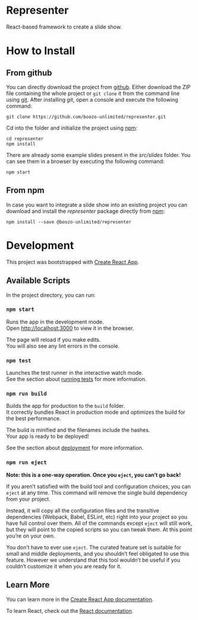 # Representer

React-based framework to create a slide show.

# How to Install

## From github

You can directly download the project from [github](https://github.com/boozo-unlimited/representer).
Either download the ZIP file containing the whole project or `git clone` it from the command
line using [git](https://git-scm.com/downloads). After installing _git_, open a console and
execute the following command:
```
git clone https://github.com/boozo-unlimited/representer.git
```
Cd into the folder and initialize the project using [npm](https://www.npmjs.com/get-npm):
```
cd representer
npm install
```

There are already some example slides present in the _src/slides_ folder. You can see them
in a browser by executing the following command:
```
npm start
```

## From npm
In case you want to integrate a slide show into an existing project you can download and 
install the _representer_ package directly from [npm](https://www.npmjs.com):

```
npm install --save @boozo-unlimited/representer
```

# Development

This project was bootstrapped with [Create React App](https://github.com/facebook/create-react-app).

## Available Scripts

In the project directory, you can run:

### `npm start`

Runs the app in the development mode.<br />
Open [http://localhost:3000](http://localhost:3000) to view it in the browser.

The page will reload if you make edits.<br />
You will also see any lint errors in the console.

### `npm test`

Launches the test runner in the interactive watch mode.<br />
See the section about [running tests](https://facebook.github.io/create-react-app/docs/running-tests) for more information.

### `npm run build`

Builds the app for production to the `build` folder.<br />
It correctly bundles React in production mode and optimizes the build for the best performance.

The build is minified and the filenames include the hashes.<br />
Your app is ready to be deployed!

See the section about [deployment](https://facebook.github.io/create-react-app/docs/deployment) for more information.

### `npm run eject`

**Note: this is a one-way operation. Once you `eject`, you can’t go back!**

If you aren’t satisfied with the build tool and configuration choices, you can `eject` at any time. This command will remove the single build dependency from your project.

Instead, it will copy all the configuration files and the transitive dependencies (Webpack, Babel, ESLint, etc) right into your project so you have full control over them. All of the commands except `eject` will still work, but they will point to the copied scripts so you can tweak them. At this point you’re on your own.

You don’t have to ever use `eject`. The curated feature set is suitable for small and middle deployments, and you shouldn’t feel obligated to use this feature. However we understand that this tool wouldn’t be useful if you couldn’t customize it when you are ready for it.

## Learn More

You can learn more in the [Create React App documentation](https://facebook.github.io/create-react-app/docs/getting-started).

To learn React, check out the [React documentation](https://reactjs.org/).
